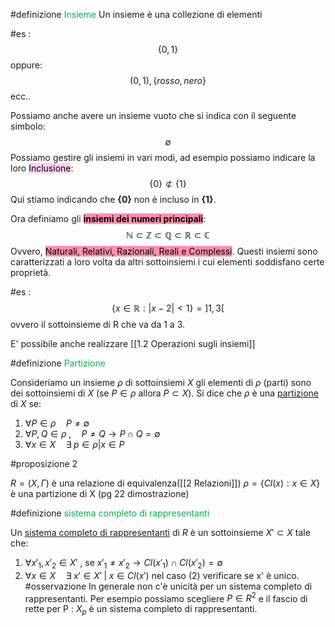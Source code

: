 #definizione <font color="#00b050">Insieme</font>
	Un insieme è una collezione di elementi

#es :
$$
\{ 0,1 \} 
$$
oppure:
$$
(0,1), \{ rosso,nero \}
$$
ecc..

Possiamo anche avere un insieme vuoto che si indica con il seguente simbolo:
$$
\emptyset
$$
Possiamo gestire gli insiemi in vari modi, ad esempio possiamo indicare la loro <mark style="background: #FFB8EBA6;">Inclusione</mark>:
$$
\{ 0 \} \not\subset \{ 1 \}
$$
Qui stiamo indicando che **{0}** non è incluso in **{1}**.

Ora definiamo gli **<mark style="background: #FF5582A6;">insiemi dei numeri principali</mark>**:
$$
\mathbb{N \subset Z \subset Q \subset R \subset C}
$$
Ovvero, <mark style="background: #FF5582A6;">Naturali, Relativi, Razionali, Reali e Complessi</mark>.
Questi insiemi sono caratterizzati a loro volta da altri sottoinsiemi i cui elementi soddisfano certe proprietà.

#es :
$$
\{ x\in \mathbb{R}: |x-2| < 1 \} = ]1,3[
$$
ovvero il sottoinsieme di R che va da 1 a 3.

E' possibile anche realizzare [[1.2 Operazioni sugli insiemi]]

#definizione  <font color="#00b050">Partizione</font>
	
  Consideriamo un insieme $\rho$ di sottoinsiemi $X$ gli elementi di $\rho$ (parti) sono dei sottoinsiemi di $X$  (se $P\in \rho$ allora $P\subset X$).
  Si dice che $\rho$ è una <u>partizione</u> di $X$ se:
  1. $\forall P\in\rho\quad P\neq\emptyset$
  2. $\forall P,Q \in\rho\;,\quad P\neq  Q\rightarrow P\cap Q=\emptyset$
  3. $\forall x \in X \quad \exists \;p\in\rho |x\in P$

#proposizione 2 

 $R=(X,\Gamma)$ è una relazione di equivalenza([[2 Relazioni]])
 $\rho = \{ Cl(x):x \in X \}$ è una partizione di X
 (pg 22 dimostrazione)

#definizione  <font color="#00b050">sistema completo di rappresentanti</font>
	
  Un <u>sistema completo di rappresentanti</u> di $R$ è un sottoinsieme $X'\subset X$ tale che:
  1. $\forall x'_{1},x'_{2}\in X'$ , se $x'_{1}\neq x'_{2}\rightarrow Cl(x'_{1})\cap Cl(x'_{2})=\emptyset$
  2. $\forall x\in X\quad \exists\; x'\in X' \;|\; x\in Cl(x')$
  nel caso (2) verificare se x' è unico.
	  #osservazione 
         In generale non c'è unicità per un sistema completo di rappresentanti. Per esempio possiamo scegliere $P\in R^2$ e il fascio di rette per P : $X_{p}$ è un sistema completo di rappresentanti.
         
  